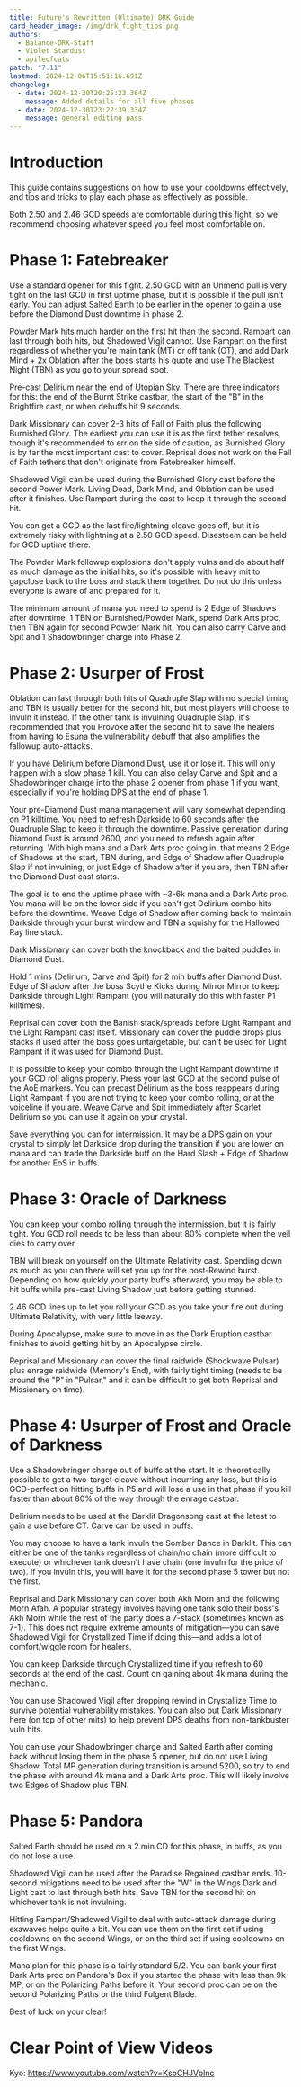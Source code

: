 ```yaml
---
title: Future's Rewritten (Ultimate) DRK Guide
card_header_image: /img/drk_fight_tips.png
authors:
  - Balance-DRK-Staff
  - Violet Stardust
  - apileofcats
patch: "7.11"
lastmod: 2024-12-06T15:51:16.691Z
changelog:
  - date: 2024-12-30T20:25:23.364Z
    message: Added details for all five phases
  - date: 2024-12-30T23:22:39.334Z
    message: general editing pass
---
```

# Introduction

This guide contains suggestions on how to use your cooldowns effectively, and tips and tricks to play each phase as effectively as possible.

Both 2.50 and 2.46 GCD speeds are comfortable during this fight, so we recommend choosing whatever speed you feel most comfortable on.

# Phase 1: Fatebreaker

Use a standard opener for this fight. 2.50 GCD with an Unmend pull is very tight on the last GCD in first uptime phase, but it is possible if the pull isn't early. You can adjust Salted Earth to be earlier in the opener to gain a use before the Diamond Dust downtime in phase 2.

Powder Mark hits much harder on the first hit than the second. Rampart can last through both hits, but Shadowed Vigil cannot. Use Rampart on the first regardless of whether you're main tank (MT) or off tank (OT), and add Dark Mind + 2x Oblation after the boss starts his quote and use The Blackest Night (TBN) as you go to your spread spot.

Pre-cast Delirium near the end of Utopian Sky. There are three indicators for this: the end of the Burnt Strike castbar, the start of the "B" in the Brightfire cast, or when debuffs hit 9 seconds.

Dark Missionary can cover 2-3 hits of Fall of Faith plus the following Burnished Glory. The earliest you can use it is as the first tether resolves, though it's recommended to err on the side of caution, as Burnished Glory is by far the most important cast to cover. Reprisal does not work on the Fall of Faith tethers that don't originate from Fatebreaker himself.

Shadowed Vigil can be used during the Burnished Glory cast before the second Power Mark. Living Dead, Dark Mind, and Oblation can be used after it finishes. Use Rampart during the cast to keep it through the second hit.

You can get a GCD as the last fire/lightning cleave goes off, but it is extremely risky with lightning at a 2.50 GCD speed. Disesteem can be held for GCD uptime there.

The Powder Mark followup explosions don't apply vulns and do about half as much damage as the initial hits, so it's possible with heavy mit to gapclose back to the boss and stack them together. Do not do this unless everyone is aware of and prepared for it.

The minimum amount of mana you need to spend is 2 Edge of Shadows after downtime, 1 TBN on Burnished/Powder Mark, spend Dark Arts proc, then TBN again for second Powder Mark hit. You can also carry Carve and Spit and 1 Shadowbringer charge into Phase 2.

# Phase 2: Usurper of Frost

Oblation can last through both hits of Quadruple Slap with no special timing and TBN is usually better for the second hit, but most players will choose to invuln it instead. If the other tank is invulning Quadruple Slap, it's recommended that you Provoke after the second hit to save the healers from having to Esuna the vulnerability debuff that also amplifies the fallowup auto-attacks.

If you have Delirium before Diamond Dust, use it or lose it. This will only happen with a slow phase 1 kill. You can also delay Carve and Spit and a Shadowbringer charge into the phase 2 opener from phase 1 if you want, especially if you're holding DPS at the end of phase 1.

Your pre-Diamond Dust mana management will vary somewhat depending on P1 killtime. You need to refresh Darkside to 60 seconds after the Quadruple Slap to keep it through the downtime. Passive generation during Diamond Dust is around 2600, and you need to refresh again after returning. With high mana and a Dark Arts proc going in, that means 2 Edge of Shadows at the start, TBN during, and Edge of Shadow after Quadruple Slap if not invulning, or just Edge of Shadow after if you are, then TBN after the Diamond Dust cast starts. 

The goal is to end the uptime phase with ~3-6k mana and a Dark Arts proc. You mana will be on the lower side if you can't get Delirium combo hits before the downtime. Weave Edge of Shadow after coming back to maintain Darkside through your burst window and TBN a squishy for the Hallowed Ray line stack.

Dark Missionary can cover both the knockback and the baited puddles in Diamond Dust.

Hold 1 mins (Delirium, Carve and Spit) for 2 min buffs after Diamond Dust. Edge of Shadow after the boss Scythe Kicks during Mirror Mirror to keep Darkside through Light Rampant (you will naturally do this with faster P1 killtimes).

Reprisal can cover both the Banish stack/spreads before Light Rampant and the Light Rampant cast itself. Missionary can cover the puddle drops plus stacks if used after the boss goes untargetable, but can't be used for Light Rampant if it was used for Diamond Dust. 

 It is possible to keep your combo through the Light Rampant downtime if your GCD roll aligns properly. Press your last GCD at the second pulse of the AoE markers. You can precast Delirium as the boss reappears during Light Rampant if you are not trying to keep your combo rolling, or at the voiceline if you are. Weave Carve and Spit immediately after Scarlet Delirium so you can use it again on your crystal.

Save everything you can for intermission. It may be a DPS gain on your crystal to simply let Darkside drop during the transition if you are lower on mana and can trade the Darkside buff on the Hard Slash + Edge of Shadow for another EoS in buffs.

# Phase 3: Oracle of Darkness

You can keep your combo rolling through the intermission, but it is fairly tight. You GCD roll needs to be less than about 80% complete when the veil dies to carry over.

TBN will break on yourself on the Ultimate Relativity cast. Spending down as much as you can there will set you up for the post-Rewind burst. Depending on how quickly your party buffs afterward, you may be able to hit buffs while pre-cast Living Shadow just before getting stunned.

2.46 GCD lines up to let you roll your GCD as you take your fire out during Ultimate Relativity, with very little leeway.

During Apocalypse, make sure to move in as the Dark Eruption castbar finishes to avoid getting hit by an Apocalypse circle.

Reprisal and Missionary can cover the final raidwide (Shockwave Pulsar) plus enrage raidwide (Memory's End), with fairly tight timing (needs to be around the "P" in "Pulsar," and it can be difficult to get both Reprisal and Missionary on time).

# Phase 4: Usurper of Frost and Oracle of Darkness

Use a Shadowbringer charge out of buffs at the start. It is theoretically possible to get a two-target cleave without incurring any loss, but this is GCD-perfect on hitting buffs in P5 and will lose a use in that phase if you kill faster than about 80% of the way through the enrage castbar. 

Delirium needs to be used at the Darklit Dragonsong cast at the latest to gain a use before CT. Carve can be used in buffs.

You may choose to have a tank invuln the Somber Dance in Darklit. This can either be one of the tanks regardless of chain/no chain (more difficult to execute) or whichever tank doesn't have chain (one invuln for the price of two). If you invuln this, you will have it for the second phase 5 tower but not the first.

Reprisal and Dark Missionary can cover both Akh Morn and the following Morn Afah. A popular strategy involves having one tank solo their boss's Akh Morn while the rest of the party does a 7-stack (sometimes known as 7-1). This does not require extreme amounts of mitigation—you can save Shadowed Vigil for Crystallized Time if doing this—and adds a lot of comfort/wiggle room for healers.

You can keep Darkside through Crystallized time if you refresh to 60 seconds at the end of the cast. Count on gaining about 4k mana during the mechanic.

You can use Shadowed Vigil after dropping rewind in Crystallize Time to survive potential vulnerability mistakes. You can also put Dark Missionary here (on top of other mits) to help prevent DPS deaths from non-tankbuster vuln hits.

You can use your Shadowbringer charge and Salted Earth after coming back without losing them in the phase 5 opener, but do not use Living Shadow. Total MP generation during transition is around 5200, so try to end the phase with around 4k mana and a Dark Arts proc. This will likely involve two Edges of Shadow plus TBN.

# Phase 5: Pandora

Salted Earth should be used on a 2 min CD for this phase, in buffs, as you do not lose a use.

Shadowed Vigil can be used after the Paradise Regained castbar ends. 10-second mitigations need to be used after the "W" in the Wings Dark and Light cast to last through both hits. Save TBN for the second hit on whichever tank is not invulning.

Hitting Rampart/Shadowed Vigil to deal with auto-attack damage during exawaves helps quite a bit. You can use them on the first set if using cooldowns on the second Wings, or on the third set if using cooldowns on the first Wings. 

Mana plan for this phase is a fairly standard 5/2. You can bank your first Dark Arts proc on Pandora's Box if you started the phase with less than 9k MP, or on the Polarizing Paths before it. Your second proc can be on the second Polarizing Paths or the third Fulgent Blade.

Best of luck on your clear!

# Clear Point of View Videos

Kyo: https://www.youtube.com/watch?v=KsoCHJVplnc
